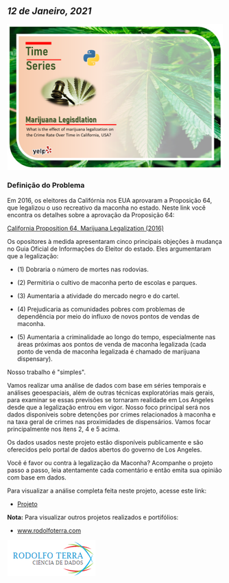 *12 de Janeiro, 2021*
---

![Project_Marijuana Legalization](https://raw.githubusercontent.com/rodolffoterra/Projct_Marijuana_Legalization_TS/main/imagnes/layout.png)

### Definição do Problema

Em 2016, os eleitores da Califórnia nos EUA aprovaram a Proposição 64, que legalizou o uso recreativo da maconha no estado. Neste link você encontra os detalhes sobre a aprovação da Proposição 64:

<a href="https://ballotpedia.org/California_Proposition_64,_Marijuana_Legalization_(2016)">California Proposition 64, Marijuana Legalization (2016)</a>

Os opositores à medida apresentaram cinco principais objeções à mudança no Guia Oficial de Informações do Eleitor do estado. Eles argumentaram que a legalização:

- (1) Dobraria o número de mortes nas rodovias.

- (2) Permitiria o cultivo de maconha perto de escolas e parques.

- (3) Aumentaria a atividade do mercado negro e do cartel.

- (4) Prejudicaria as comunidades pobres com problemas de dependência por meio do influxo de novos pontos de vendas de maconha.

- (5) Aumentaria a criminalidade ao longo do tempo, especialmente nas áreas próximas aos pontos de venda de maconha legalizada (cada ponto de venda de maconha legalizada é chamado de marijuana dispensary). 

Nosso trabalho é "simples".

Vamos realizar uma análise de dados com base em séries temporais e análises geoespaciais, além de outras técnicas exploratórias mais gerais, para examinar se essas previsões se tornaram realidade em Los Angeles desde que a legalização entrou em vigor. Nosso foco principal será nos dados disponíveis sobre detenções por crimes relacionados à maconha e na taxa geral de crimes nas proximidades de dispensários. Vamos focar principalmente nos itens 2, 4 e 5 acima.

Os dados usados neste projeto estão disponíveis publicamente e são oferecidos pelo portal de dados abertos do governo de Los Angeles.

Você é favor ou contra à legalização da Maconha? Acompanhe o projeto passo a passo, leia atentamente cada comentário e então emita sua opinião com base em dados.

Para visualizar a análise completa feita neste projeto, acesse este link:

* [Projeto](https://github.com/rodolffoterra/Projct_Marijuana_Legalization_TS/blob/main/Projct_Marijuana_Legalization_TS_Part1.ipynb)

**Nota:** Para visualizar outros projetos realizados e portifólios:

* www.rodolfoterra.com    


 ![Ciência de Dados](https://raw.githubusercontent.com/rodolffoterra/Project_KPIs/main/imagem/logo.png)

